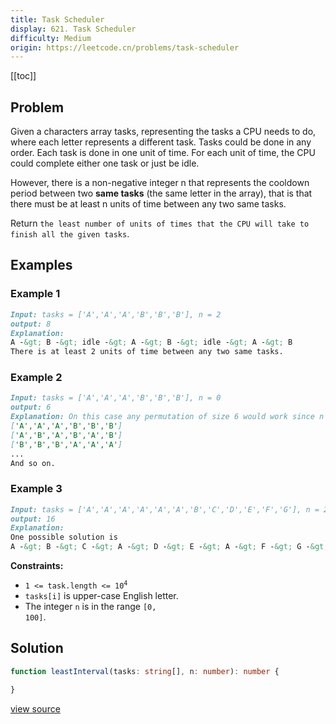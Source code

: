 ```yaml
---
title: Task Scheduler
display: 621. Task Scheduler
difficulty: Medium
origin: https://leetcode.cn/problems/task-scheduler
---
```


[[toc]]

## Problem

Given a characters array tasks, representing the tasks a CPU needs to do, where each letter represents a different task. Tasks could be done in any order. Each task is done in one unit of time. For each unit of time, the CPU could complete either one task or just be idle.

However, there is a non-negative integer n that represents the cooldown period between two **same tasks** (the same letter in the array), that is that there must be at least n units of time between any two same tasks.

Return `the least number of units of times that the CPU will take to finish all the given tasks`.

## Examples

### Example 1

```md
Input: tasks = ['A','A','A','B','B','B'], n = 2
output: 8
Explanation:
A -&gt; B -&gt; idle -&gt; A -&gt; B -&gt; idle -&gt; A -&gt; B
There is at least 2 units of time between any two same tasks.
```

### Example 2

```md
Input: tasks = ['A','A','A','B','B','B'], n = 0
output: 6
Explanation: On this case any permutation of size 6 would work since n = 0.
['A','A','A','B','B','B']
['A','B','A','B','A','B']
['B','B','B','A','A','A']
...
And so on.
```

### Example 3

```md
Input: tasks = ['A','A','A','A','A','A','B','C','D','E','F','G'], n = 2
output: 16
Explanation:
One possible solution is
A -&gt; B -&gt; C -&gt; A -&gt; D -&gt; E -&gt; A -&gt; F -&gt; G -&gt; A -&gt; idle -&gt; idle -&gt; A -&gt; idle -&gt; idle -&gt; A
```

**Constraints:**

- <code>1 &lt;= task.length &lt;= 10<sup>4</sup></code>
- <code>tasks[i]</code> is upper-case English letter.
- The integer <code>n</code> is in the range <code>[0, 100]</code>.

## Solution

```ts
function leastInterval(tasks: string[], n: number): number {

}
```

[view source](https://leetcode.cn/problems/task-scheduler)
